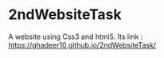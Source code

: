 # 2ndWebsiteTask
A website using Css3 and html5. Its link : https://ghadeer10.github.io/2ndWebsiteTask/
